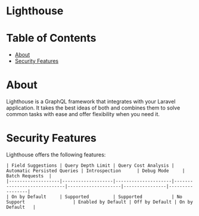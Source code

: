 # Lighthouse

# Table of Contents
* [About](#About)
* [Security Features](#Security-Features)

# About
Lighthouse is a GraphQL framework that integrates with your Laravel application. It takes the best ideas of both and combines them to solve common tasks with ease and offer flexibility when you need it.

# Security Features
Lighthouse offers the following features:

```
| Field Suggestions | Query Depth Limit | Query Cost Analysis | Automatic Persisted Queries | Introspection      | Debug Mode     | Batch Requests  |
|-------------------|-------------------|---------------------|-----------------------------|--------------------|----------------|-----------------|
| On by Default     | Supported         | Supported           | No Support                  | Enabled by Default | Off by Default | On by Default   |
```